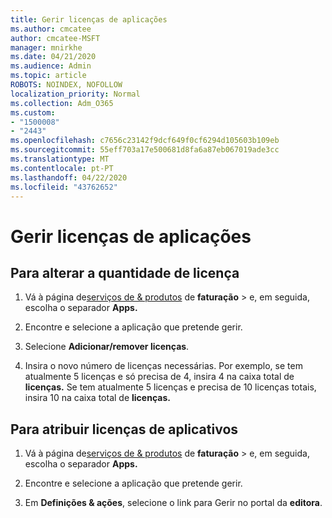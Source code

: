 ```yaml
---
title: Gerir licenças de aplicações
ms.author: cmcatee
author: cmcatee-MSFT
manager: mnirkhe
ms.date: 04/21/2020
ms.audience: Admin
ms.topic: article
ROBOTS: NOINDEX, NOFOLLOW
localization_priority: Normal
ms.collection: Adm_O365
ms.custom:
- "1500008"
- "2443"
ms.openlocfilehash: c7656c23142f9dcf649f0cf6294d105603b109eb
ms.sourcegitcommit: 55eff703a17e500681d8fa6a87eb067019ade3cc
ms.translationtype: MT
ms.contentlocale: pt-PT
ms.lasthandoff: 04/22/2020
ms.locfileid: "43762652"
---
```

# <a name="manage-app-licenses"></a>Gerir licenças de aplicações

## <a name="to-change-license-quantity"></a>Para alterar a quantidade de licença

1. Vá à página de[serviços de & produtos](https://go.microsoft.com/fwlink/p/?linkid=842054) de **faturação** > e, em seguida, escolha o separador **Apps.**

2. Encontre e selecione a aplicação que pretende gerir.  

3. Selecione **Adicionar/remover licenças**.

4. Insira o novo número de licenças necessárias. Por exemplo, se tem atualmente 5 licenças e só precisa de 4, insira 4 na caixa total de **licenças.** Se tem atualmente 5 licenças e precisa de 10 licenças totais, insira 10 na caixa total de **licenças.**

## <a name="to-assign-app-licenses"></a>Para atribuir licenças de aplicativos

1. Vá à página de[serviços de & produtos](https://go.microsoft.com/fwlink/p/?linkid=842054) de **faturação** > e, em seguida, escolha o separador **Apps.**

2. Encontre e selecione a aplicação que pretende gerir.  

3. Em **Definições & ações**, selecione o link para Gerir no portal da **editora**.